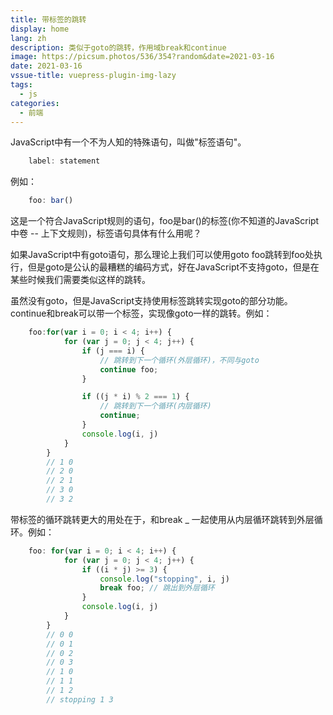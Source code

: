 ```yaml
---
title: 带标签的跳转
display: home
lang: zh
description: 类似于goto的跳转，作用域break和continue
image: https://picsum.photos/536/354?random&date=2021-03-16
date: 2021-03-16
vssue-title: vuepress-plugin-img-lazy
tags:
  - js
categories:
  - 前端
---
```


JavaScript中有一个不为人知的特殊语句，叫做"标签语句"。

```js
    label: statement
```
例如：
```js
    foo: bar()
```
这是一个符合JavaScript规则的语句，foo是bar()的标签(你不知道的JavaScript中卷 -- 上下文规则)，标签语句具体有什么用呢？

<!-- more -->

如果JavaScript中有goto语句，那么理论上我们可以使用goto foo跳转到foo处执行，但是goto是公认的最糟糕的编码方式，好在JavaScript不支持goto，但是在某些时候我们需要类似这样的跳转。

虽然没有goto，但是JavaScript支持使用标签跳转实现goto的部分功能。continue和break可以带一个标签，实现像goto一样的跳转。例如：
```js
    foo:for(var i = 0; i < 4; i++) {
            for (var j = 0; j < 4; j++) {
                if (j === i) {
                    // 跳转到下一个循环(外层循环)，不同与goto
                    continue foo;
                }

                if ((j * i) % 2 === 1) {
                    // 跳转到下一个循环(内层循环)
                    continue;
                }
                console.log(i, j)
            }
        }
        // 1 0
        // 2 0
        // 2 1
        // 3 0
        // 3 2
```

带标签的循环跳转更大的用处在于，和break _ 一起使用从内层循环跳转到外层循环。例如：
```js
    foo: for(var i = 0; i < 4; i++) {
            for (var j = 0; j < 4; j++) {
                if ((i * j) >= 3) {
                    console.log("stopping", i, j)
                    break foo; // 跳出到外层循环
                }
                console.log(i, j)
            }
        }
        // 0 0
        // 0 1
        // 0 2
        // 0 3
        // 1 0
        // 1 1
        // 1 2
        // stopping 1 3
```


